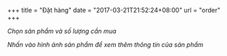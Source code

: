 +++
title = "Đặt hàng"
date = "2017-03-21T21:52:24+08:00"
url = "order"
+++

*Chọn sản phẩm và số lượng cần mua*

*Nhấn vào hình ảnh sản phẩm để xem thêm thông tin của sản phẩm*